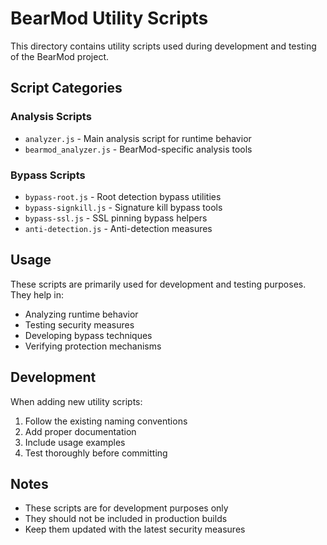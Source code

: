 # BearMod Utility Scripts

This directory contains utility scripts used during development and testing of the BearMod project.

## Script Categories

### Analysis Scripts
- `analyzer.js` - Main analysis script for runtime behavior
- `bearmod_analyzer.js` - BearMod-specific analysis tools

### Bypass Scripts
- `bypass-root.js` - Root detection bypass utilities
- `bypass-signkill.js` - Signature kill bypass tools
- `bypass-ssl.js` - SSL pinning bypass helpers
- `anti-detection.js` - Anti-detection measures

## Usage

These scripts are primarily used for development and testing purposes. They help in:
- Analyzing runtime behavior
- Testing security measures
- Developing bypass techniques
- Verifying protection mechanisms

## Development

When adding new utility scripts:
1. Follow the existing naming conventions
2. Add proper documentation
3. Include usage examples
4. Test thoroughly before committing

## Notes

- These scripts are for development purposes only
- They should not be included in production builds
- Keep them updated with the latest security measures 